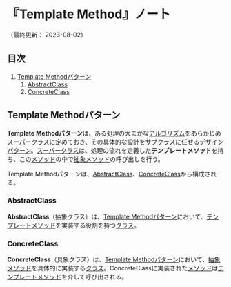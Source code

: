 # 『Template Method』ノート

（最終更新： 2023-08-02）


## 目次

1. [Template Methodパターン](#template-methodパターン)
	1. [AbstractClass](#abstractclass)
	1. [ConcreteClass](#concreteclass)


## Template Methodパターン

**Template Methodパターン**は、ある処理の大まかな[アルゴリズム](../../../../programming/_/chapters/algorithm.md#アルゴリズム)をあらかじめ[スーパークラス](../../../../programming/_/chapters/object_oriented.md#親クラス)に定めておき、その具体的な設計を[サブクラス](../../../../programming/_/chapters/object_oriented.md#子クラス)に任せる[デザインパターン](./design_pattern.md#デザインパターン)。[スーパークラス](../../../../programming/_/chapters/object_oriented.md#親クラス)は、処理の流れを定義した**テンプレートメソッド**を持ち、この[メソッド](../../../../programming/_/chapters/object_oriented.md#メソッド)の中で[抽象メソッド](../../../../programming/_/chapters/object_oriented.md#抽象メソッド)の呼び出しを行う。

Template Methodパターンは、[AbstractClass](#abstractclass)、[ConcreteClass](#concreteclass)から構成される。

### AbstractClass

**AbstractClass**（抽象クラス）は、[Template Methodパターン](#template-methodパターン)において、[テンプレートメソッド](#template-methodパターン)を実装する役割を持つ[クラス](../../../../programming/_/chapters/object_oriented.md#クラス)。

### ConcreteClass

**ConcreteClass**（具象クラス）は、[Template Methodパターン](#template-methodパターン)において、[抽象メソッド](../../../../programming/_/chapters/object_oriented.md#抽象メソッド)を具体的に実装する[クラス](../../../../programming/_/chapters/object_oriented.md#クラス)。ConcreteClassに実装された[メソッド](../../../../programming/_/chapters/object_oriented.md#メソッド)は[テンプレートメソッド](#template-methodパターン)を介して呼び出される。
